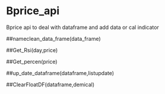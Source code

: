 # Bprice_api
Bprice api to deal with dataframe and add data or cal indicator


##nameclean_data_frame(data_frame)

##Get_Rsi(day,price)

##Get_percen(price)

##up_date_dataframe(dataframe,listupdate)

##ClearFloatDF(dataframe,demical)


